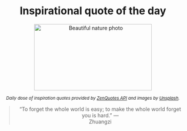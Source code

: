 
<div align="center">

# Inspirational quote of the day

<img src="./data/photo.jpeg" alt="Beautiful nature photo" width="320" height="180">

<sub><i>Daily dose of inspiration quotes provided by [ZenQuotes API](https://zenquotes.io/) and images by [Unsplash](https://unsplash.com/).</i></sub>


<blockquote>&ldquo;To forget the whole world is easy; to make the whole world forget you is hard.&rdquo; &mdash; <footer>Zhuangzi</footer></blockquote>

</div>
